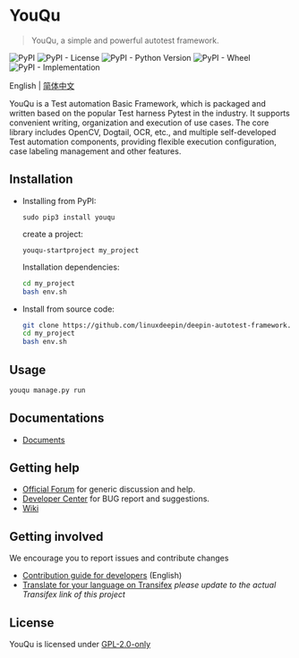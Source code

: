 # YouQu

> YouQu, a simple and powerful autotest framework.

![PyPI](https://img.shields.io/pypi/v/youqu?style=flat&logo=github&link=https%3A%2F%2Fpypi.org%2Fproject%2Fyouqu%2F)
![PyPI - License](https://img.shields.io/pypi/l/youqu)
![PyPI - Python Version](https://img.shields.io/pypi/pyversions/youqu)
![PyPI - Wheel](https://img.shields.io/pypi/wheel/youqu)
![PyPI - Implementation](https://img.shields.io/pypi/implementation/youqu)

English | [简体中文](README.zh_CN.md) 

YouQu is a Test automation Basic Framework, which is packaged and written based on the popular Test harness Pytest in the industry. It supports convenient writing, organization and execution of use cases. The core library includes OpenCV, Dogtail, OCR, etc., and multiple self-developed Test automation components, providing flexible execution configuration, case labeling management and other features.

## Installation

- Installing from PyPI:

  ```shel
  sudo pip3 install youqu
  ```

  create a project:

  ```shell
  youqu-startproject my_project
  ```

  Installation dependencies:

  ```sh
  cd my_project
  bash env.sh
  ```

- Install from source code:

  ```sh
  git clone https://github.com/linuxdeepin/deepin-autotest-framework.git my_project
  cd my_project
  bash env.sh
  ```

## Usage

```sh
youqu manage.py run
```

## Documentations

- [Documents](https://mikigo.github.io/youqu-docs/)

## Getting help

- [Official Forum](https://bbs.deepin.org/) for generic discussion and help.
- [Developer Center](https://github.com/linuxdeepin/developer-center) for BUG report and suggestions.
- [Wiki](https://wiki.deepin.org/)

## Getting involved

We encourage you to report issues and contribute changes

- [Contribution guide for developers](https://github.com/linuxdeepin/developer-center/wiki/Contribution-Guidelines-for-Developers-en) (English)
- [Translate for your language on Transifex](#) *please update to the actual Transifex link of this project*

## License

YouQu is licensed under [GPL-2.0-only](LICENSE)